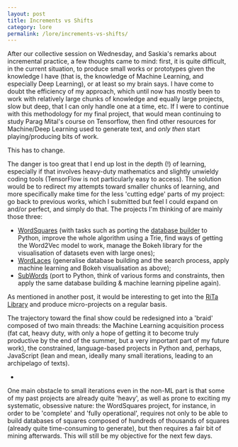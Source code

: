 ```yaml
---
layout: post
title: Increments vs Shifts
category: lore
permalink: /lore/increments-vs-shifts/
---
```


After our collective session on Wednesday, and Saskia's remarks about incremental practice, a few thoughts came to mind: first, it is quite difficult, in the current situation, to produce small works or prototypes given the knowledge I have (that is, the knowledge of Machine Learning, and especially Deep Learning), or at least so my brain says. I have come to doubt the efficiency of my approach, which until now has mostly been to work with relatively large chunks of knowledge and equally large projects, slow but deep, that I can only handle one at a time, etc. If I were to continue with this methodology for my final project, that would mean continuing to study Parag Mital's course on Tensorflow, then find other resources for Machine/Deep Learning used to generate text, and _only then_ start playing/producing bits of work. 

This has to change.

The danger is too great that I end up lost in the depth (!) of learning, especially if that involves heavy-duty mathematics and slightly unwieldy coding tools (TensorFlow is not particularly easy to access). The solution would be to redirect my attempts toward smaller chunks of learning, and more specifically make time for the less 'cutting edge' parts of my project: go back to previous works, which I submitted but feel I could expand on and/or perfect, and simply do that. The projects I'm thinking of are mainly those three:
- [WordSquares](https://github.com/jchwenger/WordSquaresAI) (with tasks such as porting the [database builder](https://github.com/jchwenger/ofxWordSquares) to Python, improve the whole algorithm using a Trie, find ways of getting the Word2Vec model to work, manage the Bokeh library for the visualisation of datasets even with large ones);
- [WordLaces](https://github.com/jchwenger/Wordlaces) (generalise database building and the search process, apply machine learning and Bokeh visualisation as above);
- [SubWords](://github.com/jchwenger/Subwords) (port to Python, think of various forms and constraints, then apply the same database building & machine learning pipeline again).

As mentioned in another post, it would be interesting to get into the [RiTa Library](http://rednoise.org/rita/) and produce micro-projects on a regular basis.

The trajectory toward the final show could be redesigned into a 'braid' composed of two main threads: the Machine Learning acquisition process (fat cat, heavy duty, with only a hope of getting it to become truly productive by the end of the summer, but a very important part of my future work), the constrained, language-based projects in Python and, perhaps, JavaScript (lean and mean, ideally many small iterations, leading to an archipelago of texts).

*

One main obstacle to small iterations even in the non-ML part is that some of my past projects are already quite 'heavy', as well as prone to exciting my systematic, obsessive nature: the WordSquares project, for instance, in order to be 'complete' and 'fully operational', requires not only to be able to build databases of squares composed of hundreds of thousands of squares (already quite time-consuming to generate), but then requires a fair bit of mining afterwards. This will still be my objective for the next few days. 
